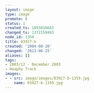 ```yaml
---
layout: image
type: image
promote: 0
status: 1
created_ts: 1093016663
changed_ts: 1372159463
node_id: 1359
title: 03927-b
created: '2004-08-20'
changed: '2013-06-25'
aliases: []
tags:
- 2003/12 - December 2003
- Heaphy Track
images:
- - src: image/images/03927-b-1359.jpg
    name: 03927-b-1359.jpg
---
```


